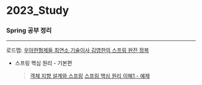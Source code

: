 # 2023_Study

### Spring 공부 정리
***
로드맵: [우아한형제들 최연소 기술이사 김영한의 스프링 완전 정복](https://www.inflearn.com/roadmaps/373, "로드맵 링크")   



* 스프링 핵심 원리 - 기본편   
  > [객체 지향 설계와 스프링](https://github.com/keke5149/2023_Study/blob/main/Spring/TIL_230104.md)
  > [스프링 핵심 원리 이해1 - 예제](https://github.com/keke5149/2023_Study/blob/main/Spring/TIL_230105.md)
